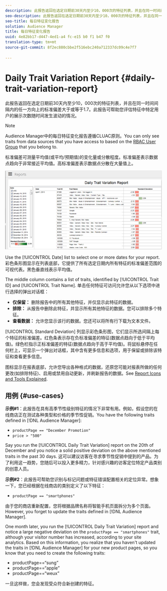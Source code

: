 ```yaml
---
description: 此报告返回在选定日期前30天内至少10，000次的特征列表，并且在同一时间间隔内的任一方向上的标准偏差大于或等于1.7。此报告可帮助您评估特征中特定用户的展示次数随时间发生波动的情况。
seo-description: 此报告返回在选定日期前30天内至少10，000次的特征列表，并且在同一时间间隔内的任一方向上的标准偏差大于或等于1.7。此报告可帮助您评估特征中特定用户的展示次数随时间发生波动的情况。
seo-title: 每日特征变化报告
solution: Audience Manager
title: 每日特征变化报告
uuid: 4e82bb17-d447-4ed1-a4 fc-e15 b0 f1 b47 f0
translation-type: tm+mt
source-git-commit: 8f2ec880cbbe2f516ebc240a712337dc09c4e7f7

---
```



# Daily Trait Variation Report {#daily-trait-variation-report}

此报告返回在选定日期前30天内至少10，000次的特征列表，并且在同一时间间隔内的任一方向上的标准偏差大于或等于1.7。此报告可帮助您评估特征中特定用户的展示次数随时间发生波动的情况。

>[!NOTE]
>
>Audience Manager中的每日特征变化报告遵循CLUAC原则。You can only see traits from data sources that you have access to based on the [RBAC User Group](/help/using/features/administration/administration-overview.md) that you belong to.

标准偏差可测量平均值(或平均/预期值)的变化量或分散程度。标准偏差表示数据点趋向于非常接近平均值。高标准偏差表示数据点分散在大量值上。

![](assets/daily_trait_variation.png)

Use the [!UICONTROL Date] list to select one or more dates for your report. 彩色条形图显示在列表底部，它提供了所有选定日期内所有特征的标准偏差范围的可视代表。黑色垂直线表示平均值。

The middle column contains a list of traits, identified by [!UICONTROL Trait ID] and [!UICONTROL Trait Name]. 单击任何特征可访问允许您从以下选项中进行选择的弹出对话框：

* **仅保留：** 删除报告中的所有其他特征，并仅显示此特征的数据。
* **排除：** 从报告中删除此特征，并显示所有其他特征的数据。您可以排除多个特征。
* **查看数据：** 允许您显示该行的数据。您还可以将所有行下载为文本文件。

[!UICONTROL Standard Deviation] 列显示彩色条形图，它们显示所选间隔上每个特征的标准偏差。红色条表示存在负标准偏差的特征(数据点趋向于低于平均值)。绿色栏指示正标准偏差的特征(数据点趋向于高于平均值)。将鼠标悬停在任何栏上，可显示一个弹出对话框，其中含有更多信息和选项，用于保留或排除该特征和查看更多信息。

图标显示在报表底部，允许您导出各种格式的数据，还原您可能对报表所做的任何更改(如排除特征)、启用或禁用自动更新，并刷新报告的数据。See [Report Icons and Tools Explained](../../reporting/dynamic-reports/interactive-report-technology.md#icons-tools-explained).

## 用例 {#use-cases}

**示例#1**：此报告在具有高季节性级别特征的情况下非常有用。例如，假设您的在线商店正在测试各种类型和价格的季节性促销。You have the following traits defined in [!DNL Audience Manager]:

* `productPage == "December Promotion"`
* `price > "500"`

Say you run the [!UICONTROL Daily Trait Variation] report on the 20th of December and you notice a solid positive deviation on the above mentioned traits in the past 30 days. 这可以建议访客在寻求季节性促销中提到的产品。为了利用这一趋势，您随后可以投入更多精力，针对感兴趣的访客定位特定产品类别的创意人员。

**示例#2**：此报告可帮助您识别与标记问题或特征错误配置相关的定位异常。想象一下，您已经根据在线商店的类别定义了以下特征：

* `productPage == "smartphones"`

由于您的商店重新配置，您将根据品牌名称将智能手机页面拆分为多个页面。However, you forget to update the traits defined in [!DNL Audience Manager].

One month later, you run the [!UICONTROL Daily Trait Variation] report and notice a large negative deviation on the `productPage == "smartphones"` trait, although your visitor number has increased, according to your site analytics. Based on this information, you realize that you haven't updated the traits in [!DNL Audience Manager] for your new product pages, so you know that you need to create the following traits:

* productPage==“sung”
* productPage==“apple”
* productPage==“weux”

一旦这样做，您会发现受众符合新创建的特征。
